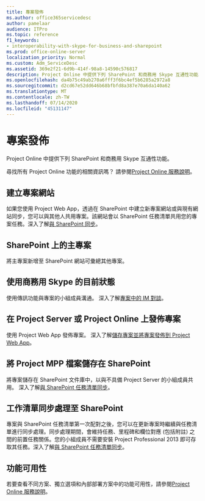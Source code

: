 ```yaml
---
title: 專案發佈
ms.author: office365servicedesc
author: pamelaar
audience: ITPro
ms.topic: reference
f1_keywords:
- interoperability-with-skype-for-business-and-sharepoint
ms.prod: office-online-server
localization_priority: Normal
ms.custom: Adm_ServiceDesc
ms.assetid: 369e2f21-6d9b-414f-98a8-14590c576817
description: Project Online 中提供下列 SharePoint 和商務用 Skype 互通性功能。
ms.openlocfilehash: da4b75c49ab270a6fff3f6bc4ef5b6285a2972a8
ms.sourcegitcommit: d2cd67e52dd646b68bfbfd8a387e70a6da140a62
ms.translationtype: MT
ms.contentlocale: zh-TW
ms.lasthandoff: 07/14/2020
ms.locfileid: "45131147"
---
```

# <a name="project-publishing"></a>專案發佈

Project Online 中提供下列 SharePoint 和商務用 Skype 互通性功能。
  
尋找所有 Project Online 功能的相關資訊嗎？ 請參閱[Project Online 服務說明](project-online-service-description.md)。
  
## <a name="create-a-project-site"></a>建立專案網站

如果您使用 Project Web App，透過在 SharePoint 中建立新專案網站或與現有網站同步，您可以與其他人共用專案。該網站會以 SharePoint 任務清單共用您的專案任務。深入了解[與 SharePoint 同步](https://go.microsoft.com/fwlink/p/?LinkId=271352)。
  
## <a name="master-projects-on-sharepoint"></a>SharePoint 上的主專案

將主專案新增至 SharePoint 網站可彙總其他專案。 
  
## <a name="presence-with-skype-for-business"></a>使用商務用 Skype 的目前狀態

使用傳訊功能與專案的小組成員溝通。 深入了解[專案中的 IM 對談](https://go.microsoft.com/fwlink/p/?LinkId=271351)。
  
## <a name="publish-projects-on-project-server-or-project-online"></a>在 Project Server 或 Project Online 上發佈專案

使用 Project Web App 發佈專案。 深入了解[儲存專案並將專案發佈到 Project Web App](https://go.microsoft.com/fwlink/p/?LinkId=271354)。
  
## <a name="save-a-project-mpp-file-on-sharepoint"></a>將 Project MPP 檔案儲存在 SharePoint

將專案儲存在 SharePoint 文件庫中，以與不具備 Project Server 的小組成員共用。 深入了解[與 SharePoint 任務清單同步](https://go.microsoft.com/fwlink/p/?LinkId=271353)。
  
## <a name="task-list-sync-to-sharepoint"></a>工作清單同步處理至 SharePoint

專案與 SharePoint 任務清單第一次配對之後，您可以在更新專案時繼續與任務清單進行同步處理。同步處理期間，會維持任務、里程碑和欄位對應 (包括附註) 之間的前置任務關係。您的小組成員不需要安裝 Project Professional 2013 即可存取其任務。深入了解[與 SharePoint 任務清單同步](https://go.microsoft.com/fwlink/p/?LinkId=271353)。
  
## <a name="feature-availability"></a>功能可用性

若要查看不同方案、獨立選項和內部部署方案中的功能可用性，請參閱[Project Online 服務說明](project-online-service-description.md)。
  

